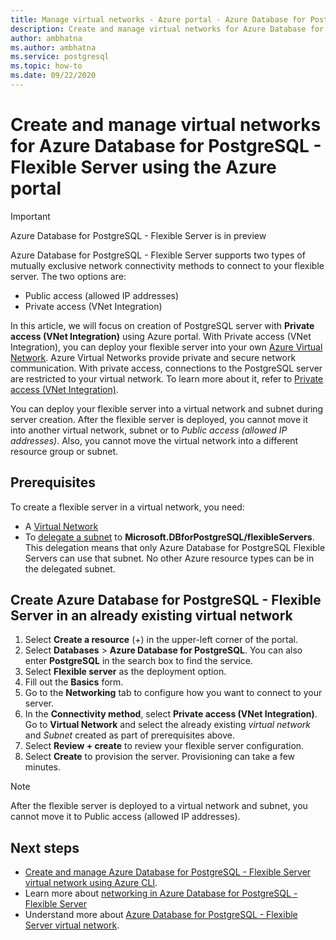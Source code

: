 ```yaml
---
title: Manage virtual networks - Azure portal - Azure Database for PostgreSQL - Flexible Server
description: Create and manage virtual networks for Azure Database for PostgreSQL - Flexible Server using the Azure portal
author: ambhatna
ms.author: ambhatna
ms.service: postgresql
ms.topic: how-to
ms.date: 09/22/2020
---
```


# Create and manage virtual networks for Azure Database for PostgreSQL - Flexible Server using the Azure portal

> [!IMPORTANT]
> Azure Database for PostgreSQL - Flexible Server is in preview

Azure Database for PostgreSQL - Flexible Server supports two types of mutually exclusive network connectivity methods to connect to your flexible server. The two options are:

* Public access (allowed IP addresses)
* Private access (VNet Integration)

In this article, we will focus on creation of PostgreSQL server with **Private access (VNet Integration)** using Azure portal. With Private access (VNet Integration), you can deploy your flexible server into your own [Azure Virtual Network](../../virtual-network/virtual-networks-overview.md). Azure Virtual Networks provide private and secure network communication. With private access, connections to the PostgreSQL server are restricted to your virtual network. To learn more about it, refer to [Private access (VNet Integration)](./concepts-networking.md#private-access-vnet-integration).

You can deploy your flexible server into a virtual network and subnet during server creation. After the flexible server is deployed, you cannot move it into another virtual network, subnet or to *Public access (allowed IP addresses)*. Also, you cannot move the virtual network into a different resource group or subnet.

## Prerequisites
To create a flexible server in a virtual network, you need:
- A [Virtual Network](../../virtual-network/quick-create-portal.md#create-a-virtual-network)
-  To [delegate a subnet](../../virtual-network/manage-subnet-delegation.md#delegate-a-subnet-to-an-azure-service) to **Microsoft.DBforPostgreSQL/flexibleServers**. This delegation means that only Azure Database for PostgreSQL Flexible Servers can use that subnet. No other Azure resource types can be in the delegated subnet.

## Create Azure Database for PostgreSQL - Flexible Server in an already existing virtual network

1. Select **Create a resource** (+) in the upper-left corner of the  portal.
2. Select **Databases** > **Azure Database for PostgreSQL**. You can also enter **PostgreSQL** in the search box to find the service.
3. Select **Flexible server** as the deployment option.
4. Fill out the **Basics** form.
5. Go to the **Networking** tab to configure how you want to connect to your server.
6. In the **Connectivity method**, select **Private access (VNet Integration)**. Go to **Virtual Network** and select the already existing *virtual network* and *Subnet* created as part of prerequisites above.
7. Select **Review + create** to review your flexible server configuration.
8. Select **Create** to provision the server. Provisioning can take a few minutes.

>[!Note]
> After the flexible server is deployed to a virtual network and subnet, you cannot move it to Public access (allowed IP addresses).
## Next steps
- [Create and manage Azure Database for PostgreSQL - Flexible Server virtual network using Azure CLI](./how-to-manage-virtual-network-cli.md).
- Learn more about [networking in Azure Database for PostgreSQL - Flexible Server](./concepts-networking.md)
- Understand more about [Azure Database for PostgreSQL - Flexible Server virtual network](./concepts-networking.md#private-access-vnet-integration).